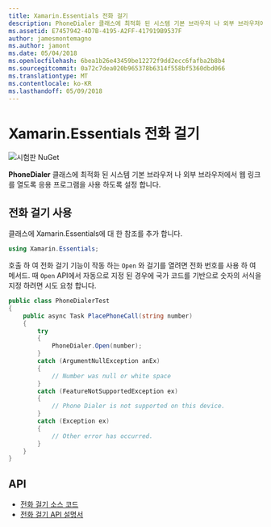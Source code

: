 ```yaml
---
title: Xamarin.Essentials 전화 걸기
description: PhoneDialer 클래스에 최적화 된 시스템 기본 브라우저 나 외부 브라우저에서 웹 링크를 열도록 응용을 프로그램을 수 있습니다.
ms.assetid: E7457942-4D7B-4195-A2FF-417919B9537F
author: jamesmontemagno
ms.author: jamont
ms.date: 05/04/2018
ms.openlocfilehash: 6bea1b26e43459be12272f9dd2ecc6fafba2b8b4
ms.sourcegitcommit: 0a72c7dea020b965378b6314f558bf5360dbd066
ms.translationtype: MT
ms.contentlocale: ko-KR
ms.lasthandoff: 05/09/2018
---
```

# <a name="xamarinessentials-phone-dialer"></a>Xamarin.Essentials 전화 걸기

![시험판 NuGet](~/media/shared/pre-release.png)

**PhoneDialer** 클래스에 최적화 된 시스템 기본 브라우저 나 외부 브라우저에서 웹 링크를 열도록 응용 프로그램을 사용 하도록 설정 합니다.

## <a name="using-phone-dialer"></a>전화 걸기 사용

클래스에 Xamarin.Essentials에 대 한 참조를 추가 합니다.

```csharp
using Xamarin.Essentials;
```

호출 하 여 전화 걸기 기능이 작동 하는 `Open` 와 걸기를 열려면 전화 번호를 사용 하 여 메서드. 때 `Open` API에서 자동으로 지정 된 경우에 국가 코드를 기반으로 숫자의 서식을 지정 하려면 시도 요청 합니다.

```csharp
public class PhoneDialerTest
{
    public async Task PlacePhoneCall(string number)
    {
        try
        {
            PhoneDialer.Open(number);
        }
        catch (ArgumentNullException anEx)
        {
            // Number was null or white space
        }
        catch (FeatureNotSupportedException ex)
        {
            // Phone Dialer is not supported on this device.
        }
        catch (Exception ex)
        {
            // Other error has occurred.
        }
    }
}
```

## <a name="api"></a>API

- [전화 걸기 소스 코드](https://github.com/xamarin/Essentials/tree/master/Essentials/PhoneDialer)
- [전화 걸기 API 설명서](xref:Xamarin.Essentials.PhoneDialer)
